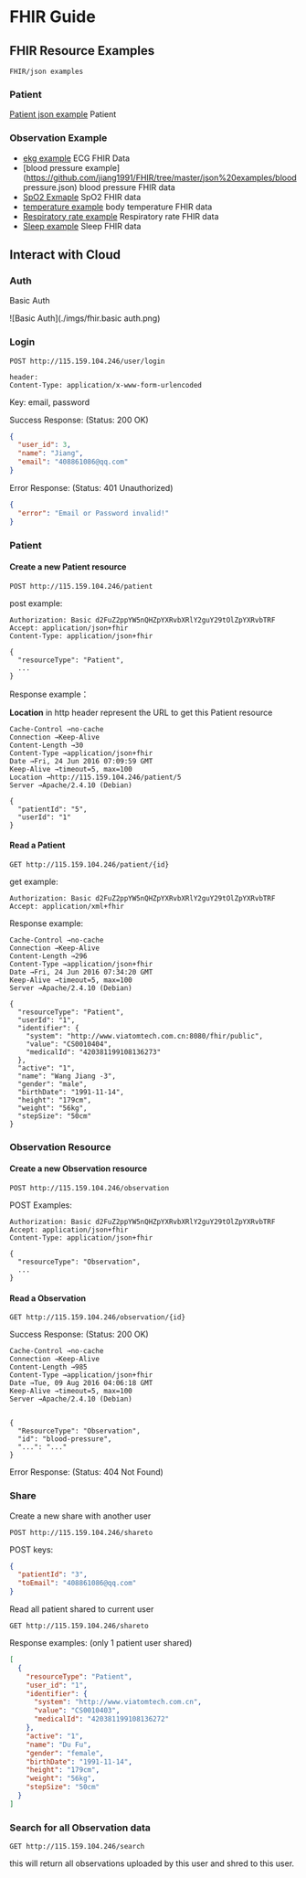 # FHIR Guide

## FHIR Resource Examples

```
FHIR/json examples
```

### Patient

[Patient json example](https://github.com/jiang1991/FHIR/tree/master/json%20examples/patient.json) Patient

### Observation Example

- [ekg example](https://github.com/jiang1991/FHIR/tree/master/json%20examples/ecg.json) ECG FHIR Data
- [blood pressure example](https://github.com/jiang1991/FHIR/tree/master/json%20examples/blood pressure.json) blood pressure FHIR data
- [SpO2 Exmaple](https://github.com/jiang1991/FHIR/tree/master/json%20examples/SaO2.json) SpO2 FHIR data
- [temperature example](https://github.com/jiang1991/FHIR/tree/master/json%20examples/temperature.json) body temperature FHIR data
- [Respiratory rate example](https://github.com/jiang1991/FHIR/tree/master/json%20examples/Respiratory-rate.json) Respiratory rate FHIR data
- [Sleep example](https://github.com/jiang1991/FHIR/tree/master/json%20examples/sleep.json) Sleep FHIR data

## Interact with Cloud

### Auth

Basic Auth

![Basic Auth](./imgs/fhir.basic auth.png)

### Login

```http
POST http://115.159.104.246/user/login

header:
Content-Type: application/x-www-form-urlencoded
```

Key: email, password

Success Response: (Status: 200 OK)

```json
{
  "user_id": 3,
  "name": "Jiang",
  "email": "408861086@qq.com"
}
```

Error Response: (Status: 401 Unauthorized)

```json
{
  "error": "Email or Password invalid!"
}
```



### Patient

#### Create a new Patient resource

```http
POST http://115.159.104.246/patient
```

post example:

```http
Authorization: Basic d2FuZ2ppYW5nQHZpYXRvbXRlY2guY29tOlZpYXRvbTRF
Accept: application/json+fhir
Content-Type: application/json+fhir

{
  "resourceType": "Patient",
  ...
}
```

Response example：

**Location** in http header represent the URL to get this Patient resource

```http
Cache-Control →no-cache
Connection →Keep-Alive
Content-Length →30
Content-Type →application/json+fhir
Date →Fri, 24 Jun 2016 07:09:59 GMT
Keep-Alive →timeout=5, max=100
Location →http://115.159.104.246/patient/5
Server →Apache/2.4.10 (Debian)

{
  "patientId": "5",
  "userId": "1"
}
```

#### **Read** a Patient

```http
GET http://115.159.104.246/patient/{id}
```

get example:

```http
Authorization: Basic d2FuZ2ppYW5nQHZpYXRvbXRlY2guY29tOlZpYXRvbTRF
Accept: application/xml+fhir
```

Response example:

```http
Cache-Control →no-cache
Connection →Keep-Alive
Content-Length →296
Content-Type →application/json+fhir
Date →Fri, 24 Jun 2016 07:34:20 GMT
Keep-Alive →timeout=5, max=100
Server →Apache/2.4.10 (Debian)

{
  "resourceType": "Patient",
  "userId": "1",
  "identifier": {
    "system": "http://www.viatomtech.com.cn:8080/fhir/public",
    "value": "CS0010404",
    "medicalId": "420381199108136273"
  },
  "active": "1",
  "name": "Wang Jiang -3",
  "gender": "male",
  "birthDate": "1991-11-14",
  "height": "179cm",
  "weight": "56kg",
  "stepSize": "50cm"
}
```

### Observation Resource

#### Create a new Observation resource

```http
POST http://115.159.104.246/observation
```

POST Examples:

```http
Authorization: Basic d2FuZ2ppYW5nQHZpYXRvbXRlY2guY29tOlZpYXRvbTRF
Accept: application/json+fhir
Content-Type: application/json+fhir

{
  "resourceType": "Observation",
  ...
}
```

#### Read a Observation

```http
GET http://115.159.104.246/observation/{id}
```

Success Response: (Status: 200 OK)

```http
Cache-Control →no-cache
Connection →Keep-Alive
Content-Length →985
Content-Type →application/json+fhir
Date →Tue, 09 Aug 2016 04:06:18 GMT
Keep-Alive →timeout=5, max=100
Server →Apache/2.4.10 (Debian)


{
  "ResourceType": "Observation",
  "id": "blood-pressure",
  "...": "..."
}
```

Error Response: (Status: 404 Not Found)

### Share

Create a new share with another user

```http
POST http://115.159.104.246/shareto
```

POST keys:

```json
{
  "patientId": "3",
  "toEmail": "408861086@qq.com"
}
```

Read all patient shared to current user

```http
GET http://115.159.104.246/shareto
```

Response examples: (only 1 patient user shared)

```json
[
  {
    "resourceType": "Patient",
    "user_id": "1",
    "identifier": {
      "system": "http://www.viatomtech.com.cn",
      "value": "CS0010403",
      "medicalId": "420381199108136272"
    },
    "active": "1",
    "name": "Du Fu",
    "gender": "female",
    "birthDate": "1991-11-14",
    "height": "179cm",
    "weight": "56kg",
    "stepSize": "50cm"
  }
]
```

### Search for all Observation data

```http
GET http://115.159.104.246/search
```

this will return all observations uploaded by this user and shred to this user.
